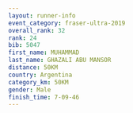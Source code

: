 ```yaml
---
layout: runner-info 
event_category: fraser-ultra-2019 
overall_rank: 32
rank: 24
bib: 5047
first_name: MUHAMMAD
last_name: GHAZALI ABU MANSOR
distance: 50KM
country: Argentina
category_km: 50KM
gender: Male
finish_time: 7-09-46
---
```

